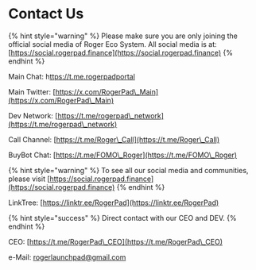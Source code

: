 # Contact Us

{% hint style="warning" %}
Please make sure you are only joining the official social media of Roger Eco System.  All social media is at: [https://social.rogerpad.finance](https://social.rogerpad.finance)
{% endhint %}

Main Chat:                    h[ttps://t.me.rogerpadportal](ttps://t.me.rogerpadportal)

Main Twitter:                [https://x.com/RogerPad\_Main](https://x.com/RogerPad\_Main)

Dev Network:                [https://t.me/rogerpad\_network](https://t.me/rogerpad\_network)

Call Channel:                [https://t.me/Roger\_Call](https://t.me/Roger\_Call)

BuyBot Chat:                [https://t.me/FOMO\_Roger](https://t.me/FOMO\_Roger)



{% hint style="warning" %}
To see all our social media and communities, please visit [https://social.rogerpad.finance](https://social.rogerpad.finance)
{% endhint %}

LinkTree: [https://linktr.ee/RogerPad](https://linktr.ee/RogerPad)





{% hint style="success" %}
Direct contact with our CEO and DEV.
{% endhint %}

CEO:  [https://t.me/RogerPad\_CEO](https://t.me/RogerPad\_CEO)

e-Mail:  rogerlaunchpad@gmail.com



